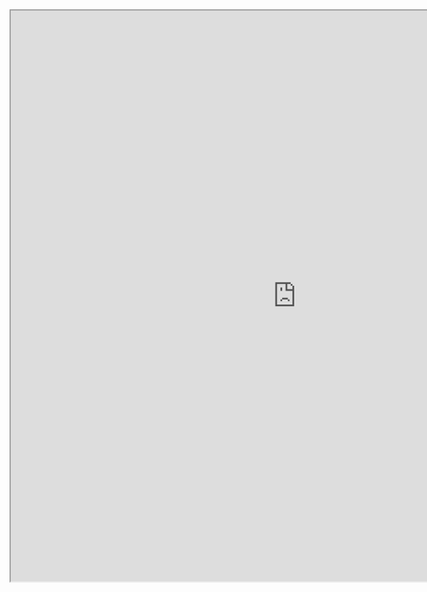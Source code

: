 <iframe width = 1000, height = 1000 src="https://whimsical.com/ontology-tree-Q29jMHUucE2kwACJfxrp1n"></iframe>
